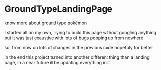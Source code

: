 # GroundTypeLandingPage
know more about ground type pokémon

I started all on my own, trying to build this page
without googling anything but it was just exaustive
with lots of bugs popping up from nowhere

so, from now on lots of changes in the previous code
hopefuly for better

in the end this project turned into another different thing
than a landing page, in a near future ill be updating everything in it
